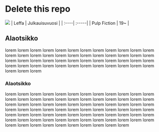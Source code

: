 # Delete this repo

![](https://pbs.twimg.com/profile_images/742877069793742848/c0Ec2mTU.jpg)
| Leffa | Julkauisuvuosi |
| :----| :-----|
| Pulp Fiction | 19~ |
## Alaotsikko
lorem lorem lorem lorem lorem lorem lorem lorem lorem lorem lorem lorem lorem lorem lorem lorem lorem lorem lorem lorem lorem lorem lorem lorem lorem lorem lorem lorem lorem lorem lorem lorem lorem lorem lorem lorem lorem lorem lorem lorem lorem lorem lorem lorem lorem lorem lorem lorem lorem lorem lorem

### Alaotsikko
lorem lorem lorem lorem lorem lorem lorem lorem lorem lorem lorem lorem lorem lorem lorem lorem lorem lorem lorem lorem lorem lorem lorem lorem lorem lorem lorem lorem lorem lorem lorem lorem lorem lorem lorem lorem lorem lorem lorem lorem lorem lorem lorem lorem lorem lorem lorem lorem lorem lorem lorem lorem lorem lorem lorem lorem lorem lorem lorem lorem lorem lorem lorem lorem lorem lorem lorem lorem lorem lorem lorem lorem lorem lorem lorem lorem lorem lorem lorem lorem lorem lorem
